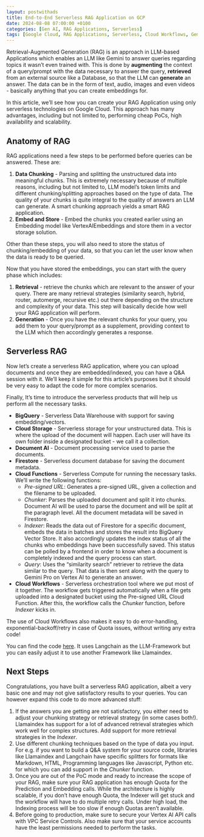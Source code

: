 ```yaml
---
layout: postwithads
title: End-to-End Serverless RAG Application on GCP
date: 2024-08-08 07:00:00 +0100
categories: [Gen AI, RAG Applications, Serverless]
tags: [Google Cloud, RAG Applications, Serverless, Cloud Workflows, Gemini, Gen AI]
---
```


Retrieval-Augmented Generation (RAG) is an approach in LLM-based Applications which enables an LLM like Gemini to answer queries regarding topics it wasn’t even trained with. This is done by **augmenting** the context of a query/prompt with the data necessary to answer the query, **retrieved** from an external source like a Database, so that the LLM can **generate** an answer. The data can be in the form of text, audio, images and even videos - basically anything that you can create embeddings for.

In this article, we’ll see how you can create your RAG Application using only serverless technologies on Google Cloud. This approach has many advantages, including but not limited to, performing cheap PoCs, high availability and scalability.

## Anatomy of RAG

RAG applications need a few steps to be performed before queries can be answered. These are:

1. **Data Chunking** - Parsing and splitting the unstructured data into meaningful chunks. This is extremely necessary because of multiple reasons, including but not limited to, LLM model’s token limits and different chunking/splitting approaches based on the type of data. The quality of your chunks is quite integral to the quality of answers an LLM can generate. A smart chunking approach yields a smart RAG application.
2. **Embed and Store** - Embed the chunks you created earlier using an Embedding model like VertexAIEmbeddings and store them in a vector storage solution.

Other than these steps, you will also need to store the status of chunking/embedding of your data, so that you can let the user know when the data is ready to be queried.

Now that you have stored the embeddings, you can start with the query phase which includes:

1. **Retrieval** - retrieve the chunks which are relevant to the answer of your query. There are many retrieval strategies (similarity search, hybrid, router, automerge, recursive etc.) out there depending on the structure and complexity of your data. This step will basically decide how well your RAG application will perform.
2. **Generation** - Once you have the relevant chunks for your query, you add them to your query/prompt as a supplement, providing context to the LLM which then accordingly generates a response.

## Serverless RAG

Now let’s create a serverless RAG application, where you can upload documents and once  they are embedded/indexed, you can have a Q&A session with it. We’ll keep it simple for this article’s purposes but it should be very easy to adapt the code for more complex scenarios.

Finally, It’s time to introduce the serverless products that will help us perform all the necessary tasks.

- **BigQuery** - Serverless Data Warehouse with support for saving embedding/vectors.
- **Cloud Storage** - Serverless storage for your unstructured data. This is where the upload of the document will happen. Each user will have its own folder inside a designated bucket - we call it a collection.
- **Document AI** - Document processing service used to parse the documents.
- **Firestore** - Serverless document database for saving the document metadata.
- **Cloud Functions** - Serverless Compute for running the necessary tasks. We’ll write the following functions:
    - *Pre-signed URL*: Generates a pre-signed URL, given a collection and the filename to be uploaded.
    - *Chunker*: Parses the uploaded document and split it into chunks. Document AI will be used to parse the document and will be split at the paragraph level. All the document metadata will be saved in Firestore.
    - *Indexer*: Reads the data out of Firestore for a specific document, embeds the data in batches and stores the result into BigQuery Vector Store. It also accordingly updates the index status of all the chunks who embeddings have been successfully saved. This status can be polled by a frontend in order to know when a document is completely indexed and the query process can start.
    - *Query*: Uses the “similarity search” retriever to retrieve the data similar to the query. That data is then sent along with the query to Gemini Pro on Vertex AI to generate an answer.
- **Cloud Workflows** - Serverless orchestration tool where we put most of it together. The workflow gets triggered automatically when a file gets uploaded into a designated bucket using the Pre-signed URL Cloud Function. After this, the workflow calls the *Chunker* function, before *Indexer* kicks in.

The use of Cloud Workflows also makes it easy to do error-handling, exponential-backoff/retry in case of Quota issues, without writing any extra code! 

You can find the code [here](https://github.com/iamulya/gcp-serverless-rag). It uses Langchain as the LLM-Framework but you can easily adjust it to use another Framework like Llamaindex.

## Next Steps

Congratulations, you have built a serverless RAG application, albeit a very basic one and may not give satisfactory results to your queries. You can however expand this code to do more advanced stuff:

1. If the answers you are getting are not satisfactory, you either need to adjust your chunking strategy or retrieval strategy (in some cases both!). Llamaindex has support for a lot of advanced retrieval strategies which work well for complex structures. Add support for more retrieval strategies in the *Indexer*.
2. Use different chunking techniques based on the type of data you input. For e.g. if you want to build a Q&A system for your source code, libraries like Llamaindex and Langchain have specific splitters for formats like Markdown, HTML, Programming languages like Javascript, Python etc. for which you can add support in the *Chunker* function.
3. Once you are out of the PoC mode and ready to increase the scope of your RAG, make sure your RAG application has enough Quota for the Prediction and Embedding calls. While the architecture is highly scalable, if you don’t have enough Quota, the Indexer will get stuck and the workflow will have to do multiple retry calls. Under high load, the Indexing process will be too slow if enough Quotas aren’t available.
4. Before going to production, make sure to secure your Vertex AI API calls with VPC Service Controls. Also make sure that your service accounts have the least permissions needed to perform the tasks.